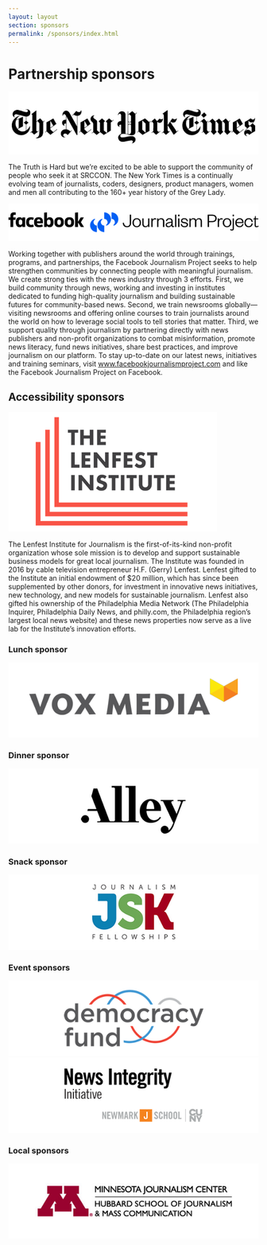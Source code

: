 ```yaml
---
layout: layout
section: sponsors
permalink: /sponsors/index.html
---
```


<div class="sponsor-block">
    <h1>Partnership sponsors</h1>
</div>

<div class="sponsor-block">
    <a href="https://www.nytimes.com/"><img src="/media/img/partners/nyt.png" alt="The New York Times"></a>
    <p>The Truth is Hard but we&rsquo;re excited to be able to support the community of people who seek it at SRCCON. The New York Times is a continually evolving team of journalists, coders, designers, product managers, women and men all contributing to the 160+ year history of the Grey Lady.</p>
</div>

<div class="sponsor-block">
    <a href="https://www.facebookjournalismproject.com"><img src="/media/img/partners/facebook_journalism.png" alt="Facebook Journalism Project"></a>
    <p>Working together with publishers around the world through trainings, programs, and partnerships, the Facebook Journalism Project seeks to help strengthen communities by connecting people with meaningful journalism. We create strong ties with the news industry through 3 efforts. First, we build community through news, working and investing in institutes dedicated to funding high-quality journalism and building sustainable futures for community-based news. Second, we train newsrooms globally—visiting newsrooms and offering online courses to train journalists around the world on how to leverage social tools to tell stories that matter. Third, we support quality through journalism by partnering directly with news publishers and non-profit organizations to combat misinformation, promote news literacy, fund news initiatives, share best practices, and improve journalism on our platform. To stay up-to-date on our latest news, initiatives and training seminars, visit <a href="https://www.facebookjournalismproject.com">www.facebookjournalismproject.com</a> and like the Facebook Journalism Project on Facebook.</p>
</div>

<div class="sponsor-block">
    <h2>Accessibility sponsors</h2>
</div>

<div class="sponsor-block">
    <a href="https://www.lenfestinstitute.org/" class="narrow-logo"><img src="/media/img/partners/lenfest.png" alt="The Lenfest Institute"></a>
    <p>The Lenfest Institute for Journalism is the first-of-its-kind non-profit organization whose sole mission is to develop and support sustainable business models for great local journalism. The Institute was founded in 2016 by cable television entrepreneur H.F. (Gerry) Lenfest. Lenfest gifted to the Institute an initial endowment of $20 million, which has since been supplemented by other donors, for investment in innovative news initiatives, new technology, and new models for sustainable journalism. Lenfest also gifted his ownership of the Philadelphia Media Network (The Philadelphia Inquirer, Philadelphia Daily News, and philly.com, the Philadelphia region’s largest local news website) and these news properties now serve as a live lab for the Institute’s innovation efforts.</p>
</div>

<div class="sponsor-block secondary">
    <h3>Lunch sponsor</h3>
    <a href="https://www.voxmedia.com/"><img src="/media/img/partners/vox_media_horiz.png" alt="Vox Media"></a>
</div>

<div class="sponsor-block secondary">
    <h3>Dinner sponsor</h3>
    <a href="https://alley.co/"><img src="/media/img/partners/alley.png" alt="Alley Interactive"></a>
</div>

<div class="sponsor-block secondary">
    <h3>Snack sponsor</h3>
    <a href="https://jsk.stanford.edu/"><img src="/media/img/partners/jsk.png" alt="JSK Fellowships"></a>
</div>

<div class="sponsor-block secondary">
    <h3>Event sponsors</h3>
    <a href="http://www.democracyfund.org/"><img src="/media/img/partners/democracy_fund.png" alt="Democracy Fund"></a>
    <a href="https://www.newsintegrity.com/"><img src="/media/img/partners/nii.png" alt="News Integrity Initiative"></a>
</div>

<div class="sponsor-block secondary">
    <h3>Local sponsors</h3>
    <a href="https://cla.umn.edu/hsjmc"><img src="/media/img/partners/umn_journalism.png" alt="University of Minnesota Journalism"></a>
</div>